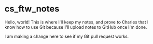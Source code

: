 # cs_ftw_notes

Hello, world! This is where I'll keep my notes, and prove to Charles that I know how to use Git because I'll upload notes to GitHub once I'm done. 

I am making a change here to see if my Git pull request works. 
